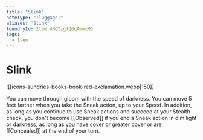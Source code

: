 ```yaml
---
title: "Slink"
noteType: ":luggage:"
aliases: "Slink"
foundryId: Item.4HQTzg7QGqAmwxMO
tags:
  - Item
---
```


# Slink
![[icons-sundries-books-book-red-exclamation.webp|150]]

You can move through gloom with the speed of darkness. You can move 5 feet farther when you take the Sneak action, up to your Speed. In addition, as long as you continue to use Sneak actions and succeed at your Stealth check, you don't become [[Observed]] if you end a Sneak action in dim light or darkness, as long as you have cover or greater cover or are [[Concealed]] at the end of your turn.
